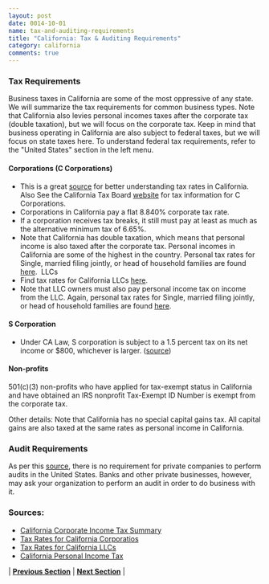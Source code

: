 ```yaml
---
layout: post
date: 0014-10-01
name: tax-and-auditing-requirements
title: "California: Tax & Auditing Requirements"
category: california
comments: true
---
```


### Tax Requirements
Business taxes in California are some of the most oppressive of any state. We will summarize the tax requirements for common business types. Note that California also levies personal incomes taxes after the corporate tax (double taxation), but we will focus on the corporate tax. Keep in mind that business operating in California are also subject to federal taxes, but we will focus on state taxes here. To understand federal tax requirements, refer to the "United States" section in the left menu.

#### Corporations (C Corporations)
   * This is a great [source](http://www.tax-rates.org/california/corporate-income-tax) for better understanding tax rates in California. Also See the California Tax Board [website](https://www.ftb.ca.gov/businesses/Structures/C-Corporation.shtml) for tax information for C Corporations. 
   * Corporations in California pay a flat 8.840% corporate tax rate.  
   * If a corporation receives tax breaks, it still must pay at least as much as the alternative minimum tax of 6.65%. 
   * Note that California has double taxation, which means that personal income is also taxed after the corporate tax. Personal incomes in California are some of the highest in the country. Personal tax rates for Single, married filing jointly, or head of household families are found [here](https://www.ftb.ca.gov/forms/2017-California-Tax-Rates-and-Exemptions.shtml). 
LLCs
   * Find tax rates for California LLCs [here](http://www.incorporatecalifornia.com/callctax.html).  
   * Note that LLC owners must also pay personal income tax on income from the LLC. Again, personal tax rates for Single, married filing jointly, or head of household families are found [here](https://www.ftb.ca.gov/forms/2017-California-Tax-Rates-and-Exemptions.shtml). 

#### S Corporation 
   * Under CA Law, S corporation is subject to a 1.5 percent tax on its net income or $800, whichever is larger. ([source](https://www.ftb.ca.gov/businesses/Structures/S-Corporations.shtml)) 

#### Non-profits
501(c)(3) non-profits who have applied for tax-exempt status in California and have obtained an IRS nonprofit Tax-Exempt ID Number is exempt from the corporate tax.

Other details: Note that California has no special capital gains tax. All capital gains are also taxed at the same rates as personal income in California.

### Audit Requirements
As per this [source](http://smallbusiness.chron.com/companies-make-audited-financial-statements-36390.html), there is no requirement for private companies to perform audits in the United States. Banks and other private businesses, however, may ask your organization to perform an audit in order to do business with it.

### Sources:
   * [California Corporate Income Tax Summary](http://www.tax-rates.org/california/corporate-income-tax)
   * [Tax Rates for California Corporatios](https://www.ftb.ca.gov/businesses/Structures/C-Corporation.shtml)
   * [Tax Rates for California LLCs](http://www.incorporatecalifornia.com/callctax.html)
   * [California Personal Income Tax](https://www.ftb.ca.gov/forms/2017-California-Tax-Rates-and-Exemptions.shtml)
   

| **[Previous Section](https://neo-project.github.io/global-blockchain-compliance-hub//california/california-team-member-requirements.html)** | **[Next Section](https://neo-project.github.io/global-blockchain-compliance-hub//california/california-governing-by-law.html)** |
